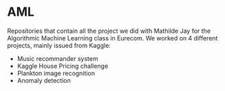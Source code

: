 # AML

Repositories that contain all the project we did with Mathilde Jay for the Algorithmic Machine Learning class in Eurecom. We worked on 4 different projects, mainly issued from Kaggle:
- Music recommander system
- Kaggle House Pricing challenge 
- Plankton image recognition
- Anomaly detection 

